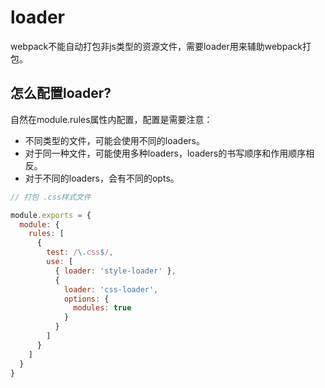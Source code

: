 # loader

webpack不能自动打包非js类型的资源文件，需要loader用来辅助webpack打包。

## 怎么配置loader?

自然在module.rules属性内配置，配置是需要注意：

- 不同类型的文件，可能会使用不同的loaders。
- 对于同一种文件，可能使用多种loaders，loaders的书写顺序和作用顺序相反。
- 对于不同的loaders，会有不同的opts。

``` js
// 打包 .css样式文件

module.exports = {
  module: {
    rules: [
      {
        test: /\.css$/,
        use: [
          { loader: 'style-loader' },
          {
            loader: 'css-loader',
            options: {
              modules: true
            }
          }
        ]
      }
    ]
  }
}

```


